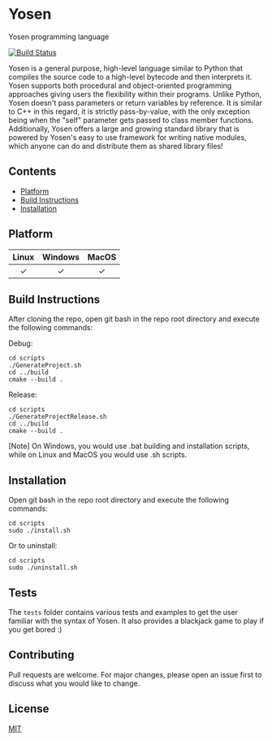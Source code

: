 # Yosen
Yosen programming language

[![Build Status](https://github.com/python/cpython/workflows/Tests/badge.svg)](https://github.com/FlareCoding/Yosen/actions)

Yosen is a general purpose, high-level language similar to Python that compiles the source code to a high-level bytecode and then interprets it.
Yosen supports both procedural and object-oriented programming approaches giving users the flexibility within their programs. Unlike Python, Yosen doesn't pass parameters or return variables by reference. It is similar to C++ in this regard, it is strictly pass-by-value, with the only exception being when the "self" parameter gets passed to class member functions. Additionally, Yosen offers a large and growing standard library that is powered by Yosen's easy to use framework for writing native modules, which anyone can do and distribute them as shared library files!

## Contents
- [Platform](#platform)
- [Build Instructions](#building)
- [Installation](#installation)


## Platform

| Linux | Windows | MacOS |
|:--------:| :-: | :-: |
| ✓    | ✓ | ✓


## Build Instructions

After cloning the repo, open git bash in the repo root directory and execute the following commands:

Debug:
```
cd scripts
./GenerateProject.sh
cd ../build
cmake --build .
```

Release:
```
cd scripts
./GenerateProjectRelease.sh
cd ../build
cmake --build .
```

[Note] On Windows, you would use .bat building and installation scripts, while on Linux and MacOS you would use .sh scripts.

## Installation

Open git bash in the repo root directory and execute the following commands:

```
cd scripts
sudo ./install.sh
```

Or to uninstall:
```
cd scripts
sudo ./uninstall.sh
```

## Tests

The ```tests``` folder contains various tests and examples to get the user familiar with the syntax of Yosen.
It also provides a blackjack game to play if you get bored :)

## Contributing
Pull requests are welcome. For major changes, please open an issue first to discuss what you would like to change.

## License
[MIT](https://opensource.org/licenses/MIT)
